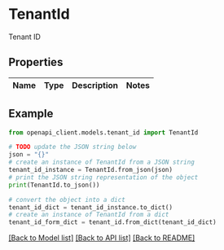 # TenantId

Tenant ID

## Properties

Name | Type | Description | Notes
------------ | ------------- | ------------- | -------------

## Example

```python
from openapi_client.models.tenant_id import TenantId

# TODO update the JSON string below
json = "{}"
# create an instance of TenantId from a JSON string
tenant_id_instance = TenantId.from_json(json)
# print the JSON string representation of the object
print(TenantId.to_json())

# convert the object into a dict
tenant_id_dict = tenant_id_instance.to_dict()
# create an instance of TenantId from a dict
tenant_id_form_dict = tenant_id.from_dict(tenant_id_dict)
```
[[Back to Model list]](../README.md#documentation-for-models) [[Back to API list]](../README.md#documentation-for-api-endpoints) [[Back to README]](../README.md)


